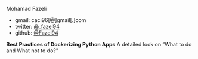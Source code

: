 Mohamad Fazeli

- gmail:
	caci96[@]gmail[.]com
- twitter:
    [@_fazel94](https://twitter.com/_fazel94)
- github:
    [@Fazel94](https://github.com/Fazel94)


**Best Practices of Dockerizing Python Apps**
A detailed look on ”What to do and What not to do?”

